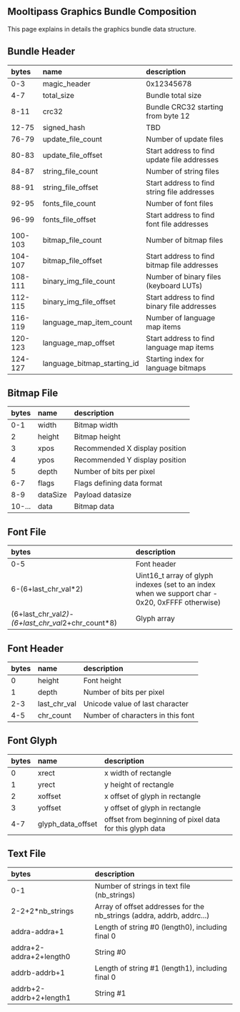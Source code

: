 ## [](#header-1) Mooltipass Graphics Bundle Composition
This page explains in details the graphics bundle data structure.
   
## [](#header-2) Bundle Header

| bytes             | name       | description |
|:-------------------|:---------------|:----------|
| 0-3   | magic_header | 0x12345678 |
| 4-7   | total_size | Bundle total size |
| 8-11  | crc32 | Bundle CRC32 starting from byte 12 |
| 12-75 | signed_hash | TBD |
| 76-79 | update_file_count | Number of update files |
| 80-83 | update_file_offset | Start address to find update file addresses |
| 84-87 | string_file_count | Number of string files |
| 88-91 | string_file_offset | Start address to find string file addresses |
| 92-95 | fonts_file_count | Number of font files |
| 96-99 | fonts_file_offset | Start address to find font file addresses |
| 100-103 | bitmap_file_count | Number of bitmap files |
| 104-107 | bitmap_file_offset | Start address to find bitmap file addresses |
| 108-111 | binary_img_file_count | Number of binary files (keyboard LUTs) |
| 112-115 | binary_img_file_offset | Start address to find binary file addresses |
| 116-119 | language_map_item_count | Number of language map items |
| 120-123 | language_map_offset | Start address to find language map items |
| 124-127 | language_bitmap_starting_id | Starting index for language bitmaps |
   
   
## [](#header-2) Bitmap File

| bytes             | name       | description |
|:-------------------|:---------------|:----------|
| 0-1 | width | Bitmap width |
| 2 | height | Bitmap height |
| 3 | xpos | Recommended X display position |
| 4 | ypos | Recommended Y display position |
| 5 | depth | Number of bits per pixel |
| 6-7 | flags | Flags defining data format |
| 8-9 | dataSize | Payload datasize |
| 10-... | data | Bitmap data |
  
  
## [](#header-2) Font File

| bytes             | description |
|:-------------------|:----------|
| 0-5 | Font header |
| 6-(6+last_chr_val*2) | Uint16_t array of glyph indexes (set to an index when we support char - 0x20, 0xFFFF otherwise) |
| (6+last_chr_val*2)-(6+last_chr_val*2+chr_count*8) | Glyph array |
  
  
## [](#header-2) Font Header

| bytes             | name       | description |
|:-------------------|:---------------|:----------|
| 0 | height | Font height |
| 1 | depth | Number of bits per pixel |
| 2-3 | last_chr_val | Unicode value of last character |
| 4-5 | chr_count | Number of characters in this font |
  
  
  ## [](#header-2) Font Glyph

| bytes             | name       | description |
|:-------------------|:---------------|:----------|
| 0 | xrect | x width of rectangle |
| 1 | yrect | y height of rectangle |
| 2 | xoffset | x offset of glyph in rectangle |
| 3 | yoffset | y offset of glyph in rectangle |
| 4-7 | glyph_data_offset | offset from beginning of pixel data for this glyph data |
  
    
  ## [](#header-2) Text File

| bytes             | description |
|:-------------------|:----------|
| 0-1 | Number of strings in text file (nb_strings) |
| 2-2+2*nb_strings | Array of offset addresses for the nb_strings (addra, addrb, addrc...) |
| addra-addra+1 | Length of string #0 (length0), including final 0 |
| addra+2-addra+2+length0 | String #0 |
| addrb-addrb+1 | Length of string #1 (length1), including final 0 |
| addrb+2-addrb+2+length1 | String #1 |
